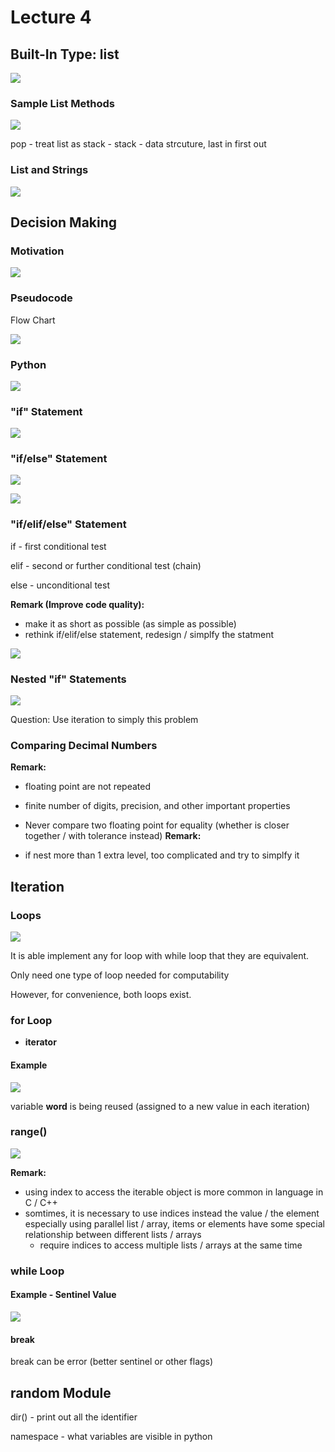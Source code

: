 # Lecture 4

## Built-In Type: list

![](img_1.png)

### Sample List Methods

![](img_2.png)

pop - treat list as stack
	- stack - data strcuture, last in first out

### List and Strings

![](img_3.png)

## Decision Making

### Motivation

![](img_4.png)

### Pseudocode

Flow Chart

![](img_5.png)

### Python

![](img_6.png)

### "if" Statement

![](img_7.png)

### "if/else" Statement

![](img_8.png)

![](img_9.png)

### "if/elif/else" Statement

if - first conditional test

elif - second or further conditional test (chain)

else - unconditional test

**Remark (Improve code quality):** 
- make it as short as possible (as simple as possible)
- rethink if/elif/else statement, redesign / simplfy the statment 

![](img_10.png)

### Nested "if" Statements

![](img_11.png)

Question: Use iteration to simply this problem

### Comparing Decimal Numbers

**Remark:** 
- floating point are not repeated
- finite number of digits, precision, and other important properties
- Never compare two floating point for equality (whether is closer together / with tolerance instead)
**Remark:** 

- if nest more than 1 extra level, too complicated and try to simplfy it

## Iteration

### Loops

![](img_12.png)

It is able implement any for loop with while loop that they are equivalent.

Only need one type of loop needed for computability

However, for convenience, both loops exist.

### for Loop

- **iterator** 

#### Example

![](img_13.png)

variable **word** is being reused (assigned to a new value in each iteration)

### range()

![](img_14.png)

**Remark:** 

- using index to access the iterable object is more common in language in C / C++
- somtimes, it is necessary to use indices instead the value / the element especially using parallel list / array, items or elements have some special relationship between different lists / arrays
	- require indices to access multiple lists / arrays at the same time

### while Loop

#### Example - Sentinel Value

![](img_15.png)

#### break

break can be error (better sentinel or other flags)

## **random** Module

dir() - print out all the identifier

namespace - what variables are visible in python
